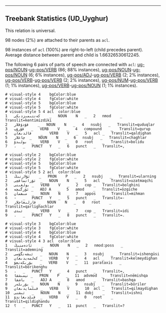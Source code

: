 

--------------------------------------------------------------------------------

## Treebank Statistics (UD_Uyghur)

This relation is universal.

98 nodes (2%) are attached to their parents as `acl`.

98 instances of `acl` (100%) are right-to-left (child precedes parent).
Average distance between parent and child is 1.66326530612245.

The following 6 pairs of parts of speech are connected with `acl`: [ug-pos/NOUN]()-[ug-pos/VERB]() (86; 88% instances), [ug-pos/NOUN]()-[ug-pos/NOUN]() (6; 6% instances), [ug-pos/ADJ]()-[ug-pos/VERB]() (2; 2% instances), [ug-pos/VERB]()-[ug-pos/VERB]() (2; 2% instances), [ug-pos/NUM]()-[ug-pos/VERB]() (1; 1% instances), [ug-pos/VERB]()-[ug-pos/NOUN]() (1; 1% instances).


~~~ conllu
# visual-style 4	bgColor:blue
# visual-style 4	fgColor:white
# visual-style 5	bgColor:blue
# visual-style 5	fgColor:white
# visual-style 5 4 acl	color:blue
1	كەنتىمىزدىكى	_	NOUN	N	_	2	nmod	_	Translit=kentimizdiki
2	قۇدۇقلار	_	NOUN	N	_	4	nsubj	_	Translit=quduqlar
3	قۇرۇپ	_	VERB	V	_	4	compound	_	Translit=qurup
4	قالدىغان	_	VERB	V	_	5	acl	_	Translit=qaldighan
5	چاغلار	_	NOUN	N	_	6	nsubj	_	Translit=chaghlar
6	بولىدۇ	_	VERB	V	_	0	root	_	Translit=bolidu
7	،	_	PUNCT	Y	_	6	punct	_	Translit=,

~~~


~~~ conllu
# visual-style 2	bgColor:blue
# visual-style 2	fgColor:white
# visual-style 5	bgColor:blue
# visual-style 5	fgColor:white
# visual-style 5 2 acl	color:blue
1	ئۇلارنىڭ	_	PRON	P	_	2	nsubj	_	Translit=ularning
2	ئۇزاتماقچى	_	NOUN	N	_	5	acl	_	Translit=uzatmaqchi
3	بولغىنى	_	VERB	V	_	2	cop	_	Translit=bolghini
4	ئۆزگىچە	_	ADJ	A	_	5	amod	_	Translit=özgiche
5	مىھمان	_	NOUN	N	_	7	appos	_	Translit=mihman
6	-	_	PUNCT	Y	_	5	punct	_	Translit=-
7	قارلىغاچلار	_	NOUN	N	_	0	root	_	Translit=qarlighachlar
8	ئىدى	_	VERB	V	_	7	cop	_	Translit=idi
9	.	_	PUNCT	Y	_	8	punct	_	Translit=.

~~~


~~~ conllu
# visual-style 3	bgColor:blue
# visual-style 3	fgColor:white
# visual-style 4	bgColor:blue
# visual-style 4	fgColor:white
# visual-style 4 3 acl	color:blue
1	ئادەمنىڭ	_	NOUN	N	_	2	nmod:poss	_	Translit=ademning
2	ئىشەنگۈسى	_	NOUN	N	_	3	nsubj	_	Translit=ishengüsi
3	كەلمەيدىغان	_	VERB	V	_	4	acl	_	Translit=kelmeydighan
4	بۆرىكەنغۇ	_	VERB	V	_	11	parataxis	_	Translit=börikenghu
5	،	_	PUNCT	Y	_	4	punct	_	Translit=,
6	نېمىشقا	_	PRON	P	_	11	advmod	_	Translit=nëmishqa
7	باشقا	_	ADJ	A	_	8	amod	_	Translit=bashqa
8	بۆرىلەر	_	NOUN	N	_	9	nsubj	_	Translit=böriler
9	قىلمايدىغان	_	VERB	V	_	10	acl	_	Translit=qilmaydighan
10	ئىشنى	_	NOUN	N	_	11	dobj	_	Translit=ishni
11	قىلدىغاندۇ	_	VERB	V	_	0	root	_	Translit=qildighandu
12	؟	_	PUNCT	Y	_	11	punct	_	Translit=?

~~~


